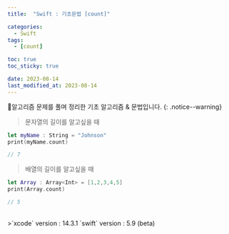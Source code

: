 ```yaml
---
title:  "Swift : 기초문법 [count]" 

categories:
  - Swift
tags:
  - [count]

toc: true
toc_sticky: true

date: 2023-08-14
last_modified_at: 2023-08-14
---
```


🍏알고리즘 문제를 풀며 정리한 기초 알고리즘 & 문법입니다.
{: .notice--warning}

> 문자열의 길이를 알고싶을 때

```swift
let myName : String = "Johnson"
print(myName.count)

// 7
```

> 배열의 길이를 알고싶을 때

```swift
let Array : Array<Int> = [1,2,3,4,5]
print(Array.count)

// 5
```

<br>
>`xcode` version : 14.3.1   
`swift` version : 5.9 (beta)